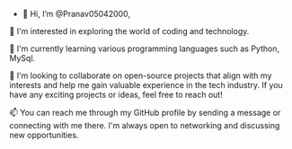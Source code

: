 - 👋 Hi, I’m @Pranav05042000,

👀 I'm interested in exploring the world of coding and technology.

🌱 I'm currently learning various programming languages such as Python, MySql.

💞️ I'm looking to collaborate on open-source projects that align with my interests and help me gain valuable experience in the tech industry. If you have any exciting projects or ideas, feel free to reach out!

📫 You can reach me through my GitHub profile by sending a message or connecting with me there. I'm always open to networking and discussing new opportunities.

<!---
Pranav05042000/Pranav05042000 is a ✨ special ✨ repository because its `README.md` (this file) appears on your GitHub profile.
You can click the Preview link to take a look at your changes.
--->
